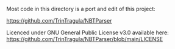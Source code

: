 Most code in this directory is a port and edit of this project:

https://github.com/TrinTragula/NBTParser

Licenced under GNU General Public License v3.0 available here:
https://github.com/TrinTragula/NBTParser/blob/main/LICENSE
